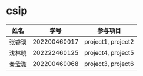 # csip
| 姓名   | 学号           | 参与项目          |
|--------|----------------|-------------------|
| 张睿琰 | 202200460017   | project1, project2 |
| 沈林晓 | 202222460125   | project4, project5 |
| 秦孟璇 | 202200460068   | project3, project6 |

